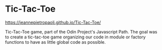 # Tic-Tac-Toe

https://jeannepietropaoli.github.io/Tic-Tac-Toe/

Tic-Tac-Toe game, part of the Odin Project's Javascript Path. The goal was to create a tic-tac-toe game organizing our code in module or factory functions to have as little global code as possible.